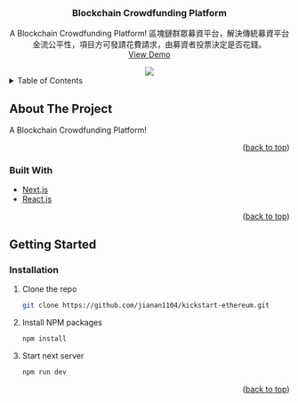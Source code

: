 <div id="top"></div>


<!-- PROJECT LOGO -->
<br />
<div align="center">


  <h3 align="center">Blockchain Crowdfunding Platform</h3>

  <p align="center">
    A Blockchain Crowdfunding Platform!
    區塊鏈群眾募資平台，解決傳統募資平台金流公平性，項目方可發請花費請求，由募資者投票決定是否花錢。
    <br />
    <a href="https://kickstart-ethernum.vercel.app/">View Demo</a>
  </p>

  <img src="https://i.imgur.com/OmWcbK2.png">

</div>



<!-- TABLE OF CONTENTS -->
<details>
  <summary>Table of Contents</summary>
  <ol>
    <li>
      <a href="#about-the-project">About The Project</a>
      <ul>
        <li><a href="#built-with">Built With</a></li>
      </ul>
    </li>
    <li>
      <a href="#getting-started">Getting Started</a>
      <ul>
        <li><a href="#installation">Installation</a></li>
      </ul>
    </li>
  </ol>
</details>



<!-- ABOUT THE PROJECT -->
## About The Project

A Blockchain Crowdfunding Platform!

<p align="right">(<a href="#top">back to top</a>)</p>



### Built With


* [Next.js](https://nextjs.org/)
* [React.js](https://reactjs.org/)


<p align="right">(<a href="#top">back to top</a>)</p>



<!-- GETTING STARTED -->
## Getting Started


### Installation


1. Clone the repo
   ```sh
   git clone https://github.com/jianan1104/kickstart-ethereum.git
   ```
2. Install NPM packages
   ```sh
   npm install
   ```
3. Start next server
   ```sh
   npm run dev
   ```

<p align="right">(<a href="#top">back to top</a>)</p>




